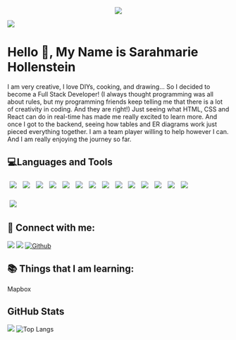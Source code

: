<p align="center"><img src="https://thumbs.gfycat.com/BaggyUnfinishedFlycatcher-size_restricted.gif"/></p>





![](https://img.shields.io/github/followers/sarahmarie1976?style=social) 

# Hello 👋, My Name is Sarahmarie Hollenstein

 I am very creative, I love DIYs, cooking, and drawing... So I decided to become a Full Stack Developer! (I always thought programming was all about rules, but my programming friends keep telling me that there is a lot of creativity in coding. And they are right!) Just seeing what HTML, CSS and React can do in real-time has made me really excited to learn more. And once I got to the backend, seeing how tables and ER diagrams work just pieced everything together. I am a team player willing to help however I can. And I am really enjoying the journey so far.

## 💻Languages and Tools    

<img src="https://img.shields.io/badge/-Express.js-blue?style=for-the-badge&logo=express.js%2B%2B&logoColor=blue" style="margin:5px" />  <img src="https://img.shields.io/badge/-Node.js-green?style=for-the-badge&logo=express.node.js&logoColor=green" style="margin:5px" />  <img src="https://img.shields.io/badge/-Postman-orange?style=for-the-badge&logo=postman&logoColor=orange" style="margin:5px" /> <img src="https://img.shields.io/badge/-JWT-black?style=for-the-badge&logo=jwt&logoColor=black" style="margin:5px" /> <img src="https://img.shields.io/badge/-Knex.js-orange?style=for-the-badge&logo=KNEX.JS&logoColor=black" style="margin:5px" /> <img src="https://img.shields.io/badge/-REACT-blue?style=for-the-badge&logo=REACT&logoColor=blue" style="margin:5px" /> <img src="https://img.shields.io/badge/-REACTSTRAP-blue?style=for-the-badge&logo=REACTSTRAP&logoColor=blue" style="margin:5px" /> <img src="https://img.shields.io/badge/-ANT DESIGN-red?style=for-the-badge&logo=REACT&logoColor=blue" style="margin:5px" /> <img src="https://img.shields.io/badge/-whimsical-purple?style=for-the-badge&logo=whimsical&logoColor=purple" style="margin:5px" /> <img src="https://img.shields.io/badge/-javascript-yellow?style=for-the-badge&logo=javascript&logoColor=yellow" style="margin:5px" /> <img src="https://img.shields.io/badge/-HTML-red?style=for-the-badge&logo=HTML&logoColor=red" style="margin:5px" /> <img src="https://img.shields.io/badge/-LESS-blue?style=for-the-badge&logo=less&logoColor=blue" style="margin:5px" /> <img src="https://img.shields.io/badge/-sqlite-blue?style=for-the-badge&logo=sqlite&logoColor=blue" style="margin:5px" /> <img src="https://img.shields.io/badge/-postgresql-blue?style=for-the-badge&logo=postgresql&logoColor=blue" style="margin:5px" />


<img src="https://img.shields.io/static/v1?label&message=Express.js&style=for-the-badge&logo=express.js%2B%2B&logoColor=blue" style="margin:5px" />



## 🤝 Connect with me: 
 
[![](https://img.shields.io/static/v1?label&message=Linkedin&color=blue&logo=linkedin)](https://www.linkedin.com/in/sarahmarie-hollenstein-258374115/)
[![](https://img.shields.io/static/v1?label&message=Email&color=gray&logo=gmail)](mailto:sholle7@gmail.com)
[![Github](https://img.shields.io/badge/-Github-000?style=flat&logo=Github&logoColor=white)](https://github.com/sarahmarie1976)
 
## 📚 Things that I am learning: 
 Mapbox
 
 ## GitHub Stats
![](https://github-readme-stats.jha-vineet69.vercel.app/api?username=sarahmarie1976&hide=stars&show_icons=true&hide_border=true&theme=midnight-purple) ![Top Langs](https://github-readme-stats.vercel.app/api/top-langs/?username=sarahmarie1976&hide=smalltalk&theme=midnight-purple&layout=compact&hide_border=true)
